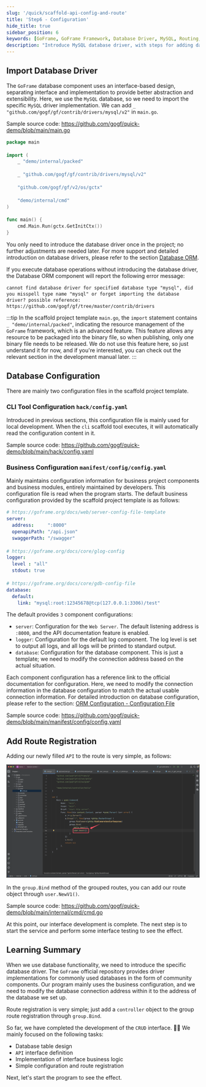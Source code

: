 ```yaml
---
slug: '/quick/scaffold-api-config-and-route'
title: 'Step6 - Configuration'
hide_title: true
sidebar_position: 6
keywords: [GoFrame, GoFrame Framework, Database Driver, MySQL, Routing, Configuration, API, Server Configuration, Log Module, Business Module]
description: "Introduce MySQL database driver, with steps for adding database configuration and route registration. Detailed explanation of configurations in the scaffold project template, including tool configuration and business configuration, and how to modify configuration files."
---
```


## Import Database Driver

The `GoFrame` database component uses an interface-based design, separating interface and implementation to provide better abstraction and extensibility. Here, we use the `MySQL` database, so we need to import the specific `MySQL` driver implementation. We can add `_ "github.com/gogf/gf/contrib/drivers/mysql/v2"` in `main.go`.

Sample source code: https://github.com/gogf/quick-demo/blob/main/main.go

```go title="main.go"
package main

import (
    _ "demo/internal/packed"

    _ "github.com/gogf/gf/contrib/drivers/mysql/v2"

    "github.com/gogf/gf/v2/os/gctx"

    "demo/internal/cmd"
)

func main() {
    cmd.Main.Run(gctx.GetInitCtx())
}
```

You only need to introduce the database driver once in the project; no further adjustments are needed later. For more support and detailed introduction on database drivers, please refer to the section [Database ORM](../../../docs/核心组件/数据库ORM/数据库ORM.md).

If you execute database operations without introducing the database driver, the Database ORM component will report the following error message:
```text
cannot find database driver for specified database type "mysql", did you misspell type name "mysql" or forget importing the database driver? possible reference: https://github.com/gogf/gf/tree/master/contrib/drivers
```

:::tip
In the scaffold project template `main.go`, the `import` statement contains `_ "demo/internal/packed"`, indicating the resource management of the `GoFrame` framework, which is an advanced feature. This feature allows any resource to be packaged into the binary file, so when publishing, only one binary file needs to be released. We do not use this feature here, so just understand it for now, and if you're interested, you can check out the relevant section in the development manual later.
:::

## Database Configuration

There are mainly two configuration files in the scaffold project template.

### CLI Tool Configuration `hack/config.yaml`
Introduced in previous sections, this configuration file is mainly used for local development. When the `cli` scaffold tool executes, it will automatically read the configuration content in it.

Sample source code: https://github.com/gogf/quick-demo/blob/main/hack/config.yaml

### Business Configuration `manifest/config/config.yaml`
Mainly maintains configuration information for business project components and business modules, entirely maintained by developers. This configuration file is read when the program starts. The default business configuration provided by the scaffold project template is as follows:
```yaml title="manifest/config/config.yaml"
# https://goframe.org/docs/web/server-config-file-template
server:
  address:     ":8000"
  openapiPath: "/api.json"
  swaggerPath: "/swagger"

# https://goframe.org/docs/core/glog-config
logger:
  level : "all"
  stdout: true

# https://goframe.org/docs/core/gdb-config-file
database:
  default:
    link: "mysql:root:12345678@tcp(127.0.0.1:3306)/test"
```

The default provides `3` component configurations:
- `server`: Configuration for the `Web Server`. The default listening address is `:8000`, and the API documentation feature is enabled.
- `logger`: Configuration for the default log component. The log level is set to output all logs, and all logs will be printed to standard output.
- `database`: Configuration for the database component. This is just a template; we need to modify the connection address based on the actual situation.

Each component configuration has a reference link to the official documentation for configuration. Here, we need to modify the connection information in the database configuration to match the actual usable connection information. For detailed introduction on database configuration, please refer to the section: [ORM Configuration - Configuration File](../../../docs/核心组件/数据库ORM/ORM使用配置/ORM使用配置-配置文件.md)

Sample source code: https://github.com/gogf/quick-demo/blob/main/manifest/config/config.yaml

## Add Route Registration

Adding our newly filled `API` to the route is very simple, as follows:

![goframe route registration](QQ_1731680426319.png)

In the `group.Bind` method of the grouped routes, you can add our route object through `user.NewV1()`.

Sample source code: https://github.com/gogf/quick-demo/blob/main/internal/cmd/cmd.go

At this point, our interface development is complete. The next step is to start the service and perform some interface testing to see the effect.

## Learning Summary

When we use database functionality, we need to introduce the specific database driver. The `GoFrame` official repository provides driver implementations for commonly used databases in the form of community components. Our program mainly uses the business configuration, and we need to modify the database connection address within it to the address of the database we set up.

Route registration is very simple; just add a `controller` object to the group route registration through `group.Bind`.

So far, we have completed the development of the `CRUD` interface. 👏👏 We mainly focused on the following tasks:
- Database table design
- `API` interface definition
- Implementation of interface business logic
- Simple configuration and route registration

Next, let's start the program to see the effect.